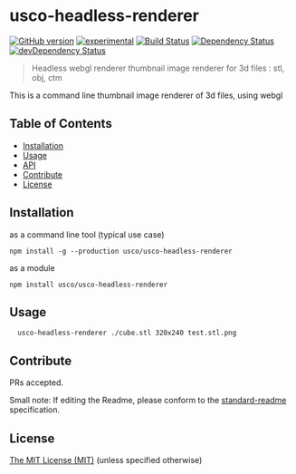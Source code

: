 # usco-headless-renderer

[![GitHub version](https://badge.fury.io/gh/usco%2Fusco-headless-renderer.svg)](https://badge.fury.io/gh/usco%2Fusco-headless-renderer)
[![experimental](http://badges.github.io/stability-badges/dist/experimental.svg)](http://github.com/badges/stability-badges)
[![Build Status](https://travis-ci.org/usco/usco-headless-renderer.svg)](https://travis-ci.org/usco/usco-headless-renderer)
[![Dependency Status](https://david-dm.org/usco/usco-headless-renderer.svg)](https://david-dm.org/usco/usco-headless-renderer)
[![devDependency Status](https://david-dm.org/usco/usco-headless-renderer/dev-status.svg)](https://david-dm.org/usco/usco-headless-renderer#info=devDependencies)


> Headless webgl renderer thumbnail image renderer for 3d files : stl, obj, ctm

This is a command line thumbnail image renderer of 3d files, using webgl

## Table of Contents

- [Installation](#installation)
- [Usage](#usage)
- [API](#api)
- [Contribute](#contribute)
- [License](#license)


## Installation

as a command line tool (typical use case)

```
npm install -g --production usco/usco-headless-renderer
```

as a module

```
npm install usco/usco-headless-renderer
```

## Usage

```
  usco-headless-renderer ./cube.stl 320x240 test.stl.png
```


## Contribute

PRs accepted.

Small note: If editing the Readme, please conform to the [standard-readme](https://github.com/RichardLitt/standard-readme) specification.


## License

[The MIT License (MIT)](https://github.com/usco/usco-headless-renderer/blob/master/LICENSE)
(unless specified otherwise)
